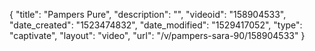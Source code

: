 {
    "title": "Pampers Pure",
    "description": "",
    "videoid": "158904533",
    "date_created": "1523474832",
    "date_modified": "1529417052",
    "type": "captivate",
    "layout": "video",
    "url": "\/v\/pampers-sara-90\/158904533"
}
